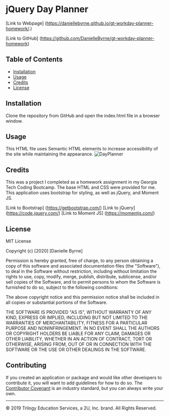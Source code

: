 # jQuery Day Planner


[Link to Webpage] (https://daniellebyrne.github.io/gt-workday-planner-homework/.)

[Link to GitHub] (https://github.com/DanielleByrne/gt-workday-planner-homework)

## Table of Contents 

* [Installation](#installation)
* [Usage](#usage)
* [Credits](#credits)
* [License](#license)


## Installation

Clone the repository from GitHub and open the index.html file in a browser window.


## Usage 

This HTML file uses Semantic HTML elements to increase accessibility of the site while maintaining the appearance. 
![DayPlanner](assets/images/startingPage.jpeg)





## Credits

This was a project I completed as a homework assignment in my Georgia Tech Coding Bootcamp. The base HTML and CSS were provided for me. This application uses bootstrap for styling, as well as jQuery, and Moment JS.

[Link to Bootstrap] (https://getbootstrap.com/)
[Link to jQuery] (https://code.jquery.com/)
[Link to Moment JS] (https://momentjs.com/)



## License

MIT License

Copyright (c) [2020] [Danielle Byrne]

Permission is hereby granted, free of charge, to any person obtaining a copy
of this software and associated documentation files (the "Software"), to deal
in the Software without restriction, including without limitation the rights
to use, copy, modify, merge, publish, distribute, sublicense, and/or sell
copies of the Software, and to permit persons to whom the Software is
furnished to do so, subject to the following conditions:

The above copyright notice and this permission notice shall be included in all
copies or substantial portions of the Software.

THE SOFTWARE IS PROVIDED "AS IS", WITHOUT WARRANTY OF ANY KIND, EXPRESS OR
IMPLIED, INCLUDING BUT NOT LIMITED TO THE WARRANTIES OF MERCHANTABILITY,
FITNESS FOR A PARTICULAR PURPOSE AND NONINFRINGEMENT. IN NO EVENT SHALL THE
AUTHORS OR COPYRIGHT HOLDERS BE LIABLE FOR ANY CLAIM, DAMAGES OR OTHER
LIABILITY, WHETHER IN AN ACTION OF CONTRACT, TORT OR OTHERWISE, ARISING FROM,
OUT OF OR IN CONNECTION WITH THE SOFTWARE OR THE USE OR OTHER DEALINGS IN THE
SOFTWARE.

## Contributing

If you created an application or package and would like other developers to contribute it, you will want to add guidelines for how to do so. The [Contributor Covenant](https://www.contributor-covenant.org/) is an industry standard, but you can always write your own.

---
© 2019 Trilogy Education Services, a 2U, Inc. brand. All Rights Reserved.